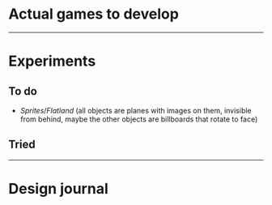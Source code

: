 
# Actual games to develop

---

# Experiments

## To do

- _Sprites_/_Flatland_ (all objects are planes with images on them, invisible from behind, maybe the other objects are billboards that rotate to face)

## Tried

---

# Design journal

